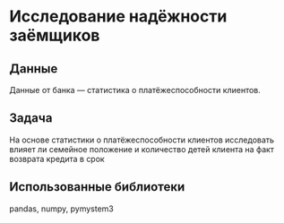 # Исследование надёжности заёмщиков
## Данные
Данные от банка — статистика о платёжеспособности клиентов.

## Задача
На основе статистики о платёжеспособности клиентов исследовать влияет ли семейное положение и количество детей клиента на факт возврата кредита в срок

## Использованные библиотеки
pandas, numpy, pymystem3
